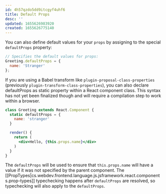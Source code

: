 ```yaml
---
id: 4h57qzdo5dd9itcgyf4uhf6
title: Default Props
desc: ''
updated: 1655626983920
created: 1655626775140
---
```


You can also define default values for your `props` by assigning to the special `defaultProps` property:

```jsx
// Specifies the default values for props:
Greeting.defaultProps = {
  name: 'Stranger'
};
```

If you are using a Babel transform like `plugin-proposal-class-properties` (previously `plugin-transform-class-properties`), you can also declare defaultProps as static property within a React component class. This syntax has not yet been finalized though and will require a compilation step to work within a browser.

```jsx
class Greeting extends React.Component {
  static defaultProps = {
    name: 'stranger'
  }

  render() {
    return (
      <div>Hello, {this.props.name}</div>
    )
  }
}
```

The `defaultProps` will be used to ensure that `this.props.name` will have a value if it was not specified by the parent component. The [[PropTypes|cs.webdev.frontend.language.js.jsframework.react.components.prop-types]] typechecking happens after `defaultProps` are resolved, so typechecking will also apply to the `defaultProps`.
